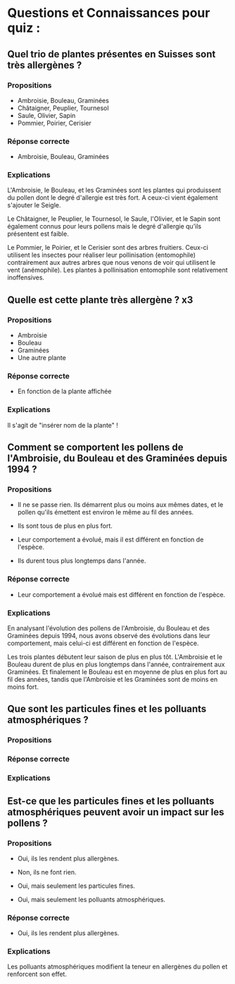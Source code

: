 # Questions et Connaissances pour quiz : 

## Quel trio de plantes présentes en Suisses sont très allergènes ?

### Propositions

- Ambroisie, Bouleau, Graminées
- Châtaigner, Peuplier, Tournesol
- Saule, Olivier, Sapin
- Pommier, Poirier, Cerisier

### Réponse correcte

- Ambroisie, Bouleau, Graminées

### Explications

L'Ambroisie, le Bouleau, et les Graminées sont les plantes qui produissent du pollen dont le degré d'allergie est très fort. A ceux-ci vient également s'ajouter le Seigle.

Le Châtaigner, le Peuplier, le Tournesol, le Saule, l'Olivier, et le Sapin sont également connus pour leurs pollens mais le degré d'allergie qu'ils présentent est faible.

Le Pommier, le Poirier, et le Cerisier sont des arbres fruitiers. Ceux-ci utilisent les insectes pour réaliser leur pollinisation (entomophile) contrairement aux autres arbres que nous venons de voir qui utilisent le vent (anémophile). Les plantes à pollinisation entomophile sont relativement inoffensives.

## Quelle est cette plante très allergène ? x3

### Propositions

- Ambroisie
- Bouleau
- Graminées
- Une autre plante

### Réponse correcte

- En fonction de la plante affichée

### Explications

Il s'agit de "insérer nom de la plante" !

## Comment se comportent les pollens de l'Ambroisie, du Bouleau et des Graminées depuis 1994 ?

### Propositions

- Il ne se passe rien. Ils démarrent plus ou moins aux mêmes dates, et le pollen qu'ils émettent est environ le même au fil des années.

- Ils sont tous de plus en plus fort.

- Leur comportement a évolué, mais il est différent en fonction de l'espèce.

- Ils durent tous plus longtemps dans l'année.

### Réponse correcte

- Leur comportement a évolué mais est différent en fonction de l'espèce.

### Explications

En analysant l'évolution des pollens de l'Ambroisie, du Bouleau et des Graminées depuis 1994, nous avons observé des évolutions dans leur comportement, mais celui-ci est différent en fonction de l'espèce.

Les trois plantes débutent leur saison de plus en plus tôt. L'Ambroisie et le Bouleau durent de plus en plus longtemps dans l'année, contrairement aux Graminées. Et finalement le Bouleau est en moyenne de plus en plus fort au fil des années, tandis que l'Ambroisie et les Graminées sont de moins en moins fort.

## Que sont les particules fines et les polluants atmosphériques ?

### Propositions



### Réponse correcte



### Explications



## Est-ce que les particules fines et les polluants atmosphériques peuvent avoir un impact sur les pollens ?

### Propositions

- Oui, ils les rendent plus allergènes.

- Non, ils ne font rien.

- Oui, mais seulement les particules fines.

- Oui, mais seulement les polluants atmosphériques.

### Réponse correcte

- Oui, ils les rendent plus allergènes.

### Explications

Les polluants atmosphériques modifient la teneur en allergènes du pollen et renforcent son effet.